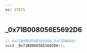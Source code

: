 ```yaml
---
ns: STATS
---
```

## _0x71B008056E5692D6

```c
// 0x71B008056E5692D6 0xF2DB6A82
void _0x71B008056E5692D6();
```


